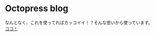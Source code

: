 # Octopress blog
なんとなく、これを使ってればカッコイイ！？そんな思いから使っています。
[ココ！](http://mitsuhirookuno.github.io/ "未熟なサイトですがクリックして頂ければ幸いです")

